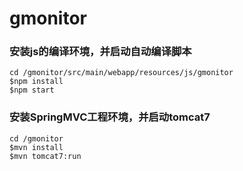 # gmonitor

### 安装js的编译环境，并启动自动编译脚本
```
cd /gmonitor/src/main/webapp/resources/js/gmonitor
$npm install
$npm start
```
### 安装SpringMVC工程环境，并启动tomcat7
```
cd /gmonitor
$mvn install
$mvn tomcat7:run
```
